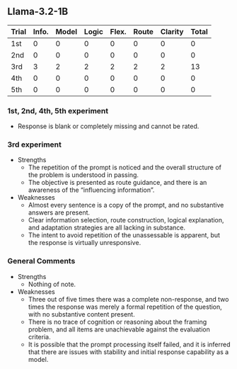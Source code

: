 ## Llama-3.2-1B

| Trial | Info. | Model | Logic | Flex. | Route | Clarity | Total |
| --- | --- | --- | --- | --- | --- | --- | --- |
| 1st | 0 | 0 | 0 | 0 | 0 | 0 | 0 |
| 2nd | 0 | 0 | 0 | 0 | 0 | 0 | 0 |
| 3rd | 3 | 2 | 2 | 2 | 2 | 2 | 13 |
| 4th | 0 | 0 | 0 | 0 | 0 | 0 | 0 |
| 5th | 0 | 0 | 0 | 0 | 0 | 0 | 0 |

### 1st, 2nd, 4th, 5th experiment

- Response is blank or completely missing and cannot be rated.

### 3rd experiment

- Strengths
    - The repetition of the prompt is noticed and the overall structure of the problem is understood in passing.
    - The objective is presented as route guidance, and there is an awareness of the “influencing information”.
- Weaknesses
    - Almost every sentence is a copy of the prompt, and no substantive answers are present.
    - Clear information selection, route construction, logical explanation, and adaptation strategies are all lacking in substance.
    - The intent to avoid repetition of the unassessable is apparent, but the response is virtually unresponsive.

### General Comments

- Strengths
    - Nothing of note.
- Weaknesses
    - Three out of five times there was a complete non-response, and two times the response was merely a formal repetition of the question, with no substantive content present.
    - There is no trace of cognition or reasoning about the framing problem, and all items are unachievable against the evaluation criteria.
    - It is possible that the prompt processing itself failed, and it is inferred that there are issues with stability and initial response capability as a model.